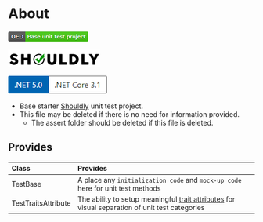 ﻿# About

![image](assets/OED_UnitTest.png)

[![img](assets/Shouldly.png)](https://github.com/shouldly/shouldly/tree/master/documentation)

![image](assets/Versions.png)

- Base starter [Shouldly](https://github.com/shouldly/shouldly/tree/master/documentation) unit test project.
- This file may be deleted if there is no need for information provided.
  - The assert folder should be deleted if this file is deleted.

## Provides

|Class|Provides   |
| :---         |  :---  |
|TestBase | A place any `initialization code` and `mock-up code` here for unit test methods   |
|TestTraitsAttribute| The ability to setup meaningful [trait attributes](https://docs.microsoft.com/en-us/visualstudio/test/run-unit-tests-with-test-explorer?view=vs-2019) for visual separation of unit test categories  |

